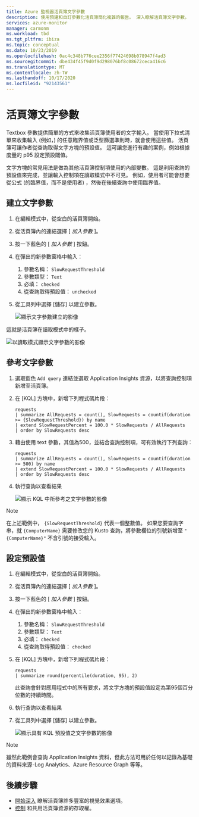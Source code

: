 ```yaml
---
title: Azure 監視器活頁簿文字參數
description: 使用預建和自訂參數化活頁簿簡化複雜的報告。 深入瞭解活頁簿文字參數。
services: azure-monitor
manager: carmonm
ms.workload: tbd
ms.tgt_pltfrm: ibiza
ms.topic: conceptual
ms.date: 10/23/2019
ms.openlocfilehash: 0ac4c348b776cee2356f77424698b078947f4ad3
ms.sourcegitcommit: dbe434f45f9d0f9d298076bf8c08672ceca416c6
ms.translationtype: MT
ms.contentlocale: zh-TW
ms.lasthandoff: 10/17/2020
ms.locfileid: "92143561"
---
```

# <a name="workbook-text-parameters"></a>活頁簿文字參數

Textbox 參數提供簡單的方式來收集活頁簿使用者的文字輸入。 當使用下拉式清單來收集輸入 (例如，) 的任意臨界值或泛型篩選準則時，就會使用這些值。 活頁簿可讓作者從查詢取得文字方塊的預設值。 這可讓您進行有趣的案例，例如根據度量的 p95 設定預設閾值。

文字方塊的常見用法是做為其他活頁簿控制項使用的內部變數。 這是利用查詢的預設值來完成，並讓輸入控制項在讀取模式中不可見。 例如，使用者可能會想要從公式 (的臨界值，而不是使用者) ，然後在後續查詢中使用臨界值。

## <a name="creating-a-text-parameter"></a>建立文字參數
1. 在編輯模式中，從空白的活頁簿開始。
2. 從活頁簿內的連結選擇 [ _加入參數_ ]。
3. 按一下藍色的 [ _加入參數_ ] 按鈕。
4. 在彈出的新參數窗格中輸入：
    1. 參數名稱： `SlowRequestThreshold`
    2. 參數類型： `Text`
    3. 必填： `checked`
    4. 從查詢取得預設值： `unchecked`
5. 從工具列中選擇 [儲存] 以建立參數。

    ![顯示文字參數建立的影像](./media/workbooks-text/text-create.png)

這就是活頁簿在讀取模式中的樣子。

![以讀取模式顯示文字參數的影像](./media/workbooks-text/text-readmode.png)

## <a name="referencing-a-text-parameter"></a>參考文字參數
1. 選取藍色 `Add query` 連結並選取 Application Insights 資源，以將查詢控制項新增至活頁簿。
2. 在 [KQL] 方塊中，新增下列程式碼片段：
    ```kusto
    requests
    | summarize AllRequests = count(), SlowRequests = countif(duration >= {SlowRequestThreshold}) by name
    | extend SlowRequestPercent = 100.0 * SlowRequests / AllRequests
    | order by SlowRequests desc
    ```
3. 藉由使用 text 參數，其值為500，並結合查詢控制項，可有效執行下列查詢：
    ```kusto
    requests
    | summarize AllRequests = count(), SlowRequests = countif(duration >= 500) by name
    | extend SlowRequestPercent = 100.0 * SlowRequests / AllRequests
    | order by SlowRequests desc
    ```
4. 執行查詢以查看結果

    ![顯示 KQL 中所參考之文字參數的影像](./media/workbooks-text/text-reference.png)

> [!NOTE]
> 在上述範例中， `{SlowRequestThreshold}` 代表一個整數值。 如果您要查詢字串，就 `{ComputerName}` 需要修改您的 Kusto 查詢，將參數欄位的引號新增至 `"{ComputerName}"` 不含引號的接受輸入。

## <a name="setting-default-values"></a>設定預設值
1. 在編輯模式中，從空白的活頁簿開始。
2. 從活頁簿內的連結選擇 [ _加入參數_ ]。
3. 按一下藍色的 [ _加入參數_ ] 按鈕。
4. 在彈出的新參數窗格中輸入：
    1. 參數名稱： `SlowRequestThreshold`
    2. 參數類型： `Text`
    3. 必填： `checked`
    4. 從查詢取得預設值： `checked`
5. 在 [KQL] 方塊中，新增下列程式碼片段：
    ```kusto
    requests
    | summarize round(percentile(duration, 95), 2)
    ```
    此查詢會針對應用程式中的所有要求，將文字方塊的預設值設定為第95個百分位數的持續時間。
6. 執行查詢以查看結果
7. 從工具列中選擇 [儲存] 以建立參數。

    ![顯示具有 KQL 預設值之文字參數的影像](./media/workbooks-text/text-default-value.png)

> [!NOTE]
> 雖然此範例會查詢 Application Insights 資料，但此方法可用於任何以記錄為基礎的資料來源-Log Analytics、Azure Resource Graph 等等。

## <a name="next-steps"></a>後續步驟

* [開始深入](./workbooks-overview.md#visualizations) 瞭解活頁簿許多豐富的視覺效果選項。
* [控制](workbooks-access-control.md) 和共用活頁簿資源的存取權。